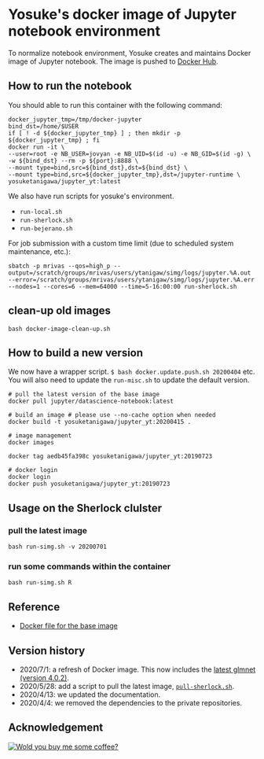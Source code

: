 # Yosuke's docker image of Jupyter notebook environment

To normalize notebook environment, Yosuke creates and maintains Docker image of Jupyter notebook.
The image is pushed to [Docker Hub](https://hub.docker.com/r/yosuketanigawa/jupyter_yt).

## How to run the notebook

You should able to run this container with the following command:

```{bash}
docker_jupyter_tmp=/tmp/docker-jupyter
bind_dst=/home/$USER
if [ ! -d ${docker_jupyter_tmp} ] ; then mkdir -p ${docker_jupyter_tmp} ; fi
docker run -it \
--user=root -e NB_USER=jovyan -e NB_UID=$(id -u) -e NB_GID=$(id -g) \
-w ${bind_dst} --rm -p ${port}:8888 \
--mount type=bind,src=${bind_dst},dst=${bind_dst} \
--mount type=bind,src=${docker_jupyter_tmp},dst=/jupyter-runtime \
yosuketanigawa/jupyter_yt:latest
```

We also have run scripts for yosuke's environment.

- `run-local.sh`
- `run-sherlock.sh`
- `run-bejerano.sh`

For job submission with a custom time limit (due to scheduled system maintenance, etc.):

```{bash}
sbatch -p mrivas --qos=high_p --output=/scratch/groups/mrivas/users/ytanigaw/simg/logs/jupyter.%A.out --error=/scratch/groups/mrivas/users/ytanigaw/simg/logs/jupyter.%A.err --nodes=1 --cores=6 --mem=64000 --time=5-16:00:00 run-sherlock.sh
```

## clean-up old images

`bash docker-image-clean-up.sh`

## How to build a new version

We now have a wrapper script. `$ bash docker.update.push.sh 20200404` etc.
You will also need to update the `run-misc.sh` to update the default version.

```{bash}
# pull the latest version of the base image
docker pull jupyter/datascience-notebook:latest

# build an image # please use --no-cache option when needed
docker build -t yosuketanigawa/jupyter_yt:20200415 .

# image management
docker images

docker tag aedb45fa398c yosuketanigawa/jupyter_yt:20190723

# docker login
docker login
docker push yosuketanigawa/jupyter_yt:20190723
```

## Usage on the Sherlock clulster


### pull the latest image

```{bash}
bash run-simg.sh -v 20200701
```

### run some commands within the container

```{bash}
bash run-simg.sh R
```

## Reference

- [Docker file for the base image](https://github.com/jupyter/docker-stacks/blob/master/base-notebook/Dockerfile)

## Version history

- 2020/7/1: a refresh of Docker image. This now includes the [latest glmnet (version 4.0.2)](https://www.rdocumentation.org/packages/glmnet/versions/4.0-2 ).
- 2020/5/28: add a script to pull the latest image, [`pull-sherlock.sh`](pull-sherlock.sh).
- 2020/4/13: we updated the documentation.
- 2020/4/4: we removed the dependencies to the private repositories.

## Acknowledgement

[![Wold you buy me some coffee?](https://www.buymeacoffee.com/assets/img/custom_images/orange_img.png)](https://www.buymeacoffee.com/yosuketanigawa)

